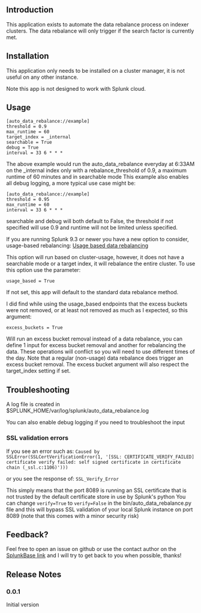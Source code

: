 ## Introduction

This application exists to automate the data rebalance process on indexer clusters. The data rebalance will only trigger if the search factor is currently met.

## Installation
This application only needs to be installed on a cluster manager, it is not useful on any other instance.

Note this app is not designed to work with Splunk cloud.

## Usage
```
[auto_data_rebalance://example]
threshold = 0.9
max_runtime = 60
target_index = _internal
searchable = True
debug = True
interval = 33 6 * * *
```

The above example would run the auto_data_rebalance everyday at 6:33AM on the _internal index only with a rebalance_threshold of 0.9, a maximum runtime of 60 minutes and in searchable mode
This example also enables all debug logging, a more typical use case might be:
```
[auto_data_rebalance://example]
threshold = 0.95
max_runtime = 60
interval = 33 6 * * *
```

searchable and debug will both default to False, the threshold if not specified will use 0.9 and runtime will not be limited unless specified.

If you are running Splunk 9.3 or newer you have a new option to consider, usage-based rebalancing:
[Usage based data rebalancing](https://help.splunk.com/en/splunk-enterprise/administer/manage-indexers-and-indexer-clusters/10.0/manage-the-indexer-cluster/rebalance-the-indexer-cluster#id_3f07f54d_f2d0_49e1_8b13_527d3e640007__Rebalance_indexer_cluster_data_based_on_search_usage)

This option will run based on cluster-usage, however, it does not have a searchable mode or a target index, it will rebalance the entire cluster.
To use this option use the parameter:

`usage_based = True`

If not set, this app will default to the standard data rebalance method.

I did find while using the usage_based endpoints that the excess buckets were not removed, or at least not removed as much as I expected, so this argument:

`excess_buckets = True`

Will run an excess bucket removal instead of a data rebalance, you can define 1 input for excess bucket removal and another for rebalancing the data. These operations will conflict so you will need to use different times of the day.
Note that a regular (non-usage) data rebalance does trigger an excess bucket removal.
The excess bucket argument will also respect the target_index setting if set.

## Troubleshooting
A log file is created in $SPLUNK_HOME/var/log/splunk/auto_data_rebalance.log

You can also enable debug logging if you need to troubleshoot the input

### SSL validation errors
If you see an error such as:
`Caused by SSLError(SSLCertVerificationError(1, '[SSL: CERTIFICATE_VERIFY_FAILED] certificate verify failed: self signed certificate in certificate chain (_ssl.c:1106)')))`

or you see the response of:
`SSL_Verify_Error`

This simply means that the port 8089 is running an SSL certificate that is not trusted by the default certificate store in use by Splunk's python
You can change `verify=True` to `verify=False` in the bin/auto_data_rebalance.py file and this will bypass SSL validation of your local Splunk instance on port 8089 (note that this comes with a minor security risk)


## Feedback?
Feel free to open an issue on github or use the contact author on the [SplunkBase link](TBA) and I will try to get back to you when possible, thanks!

## Release Notes
### 0.0.1
Initial version

